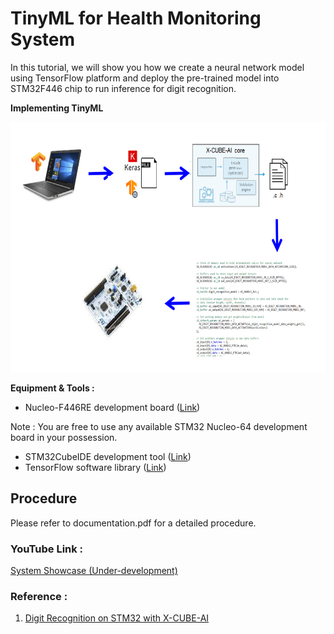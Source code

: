 # TinyML for Health Monitoring System
In this tutorial, we will show you how we create a neural network model using TensorFlow platform and deploy the pre-trained model into STM32F446 chip to run inference for digit recognition.

**Implementing TinyML**

<img src="https://github.com/lygooi3/mkel1123/blob/main/milestone5/TinyML/pic1.png" width="666" height="400">

**Equipment & Tools :**
- Nucleo-F446RE development board ([Link](https://www.st.com/en/evaluation-tools/nucleo-f446re.html))

Note : You are free to use any available STM32 Nucleo-64 development board in your possession.
- STM32CubeIDE development tool ([Link](https://www.st.com/en/development-tools/stm32cubeide.html))
- TensorFlow software library ([Link](https://www.tensorflow.org/overview/))

##  Procedure
Please refer to documentation.pdf for a detailed procedure.

###  YouTube Link :
[System Showcase (Under-development)](https://www.youtube.com/watch?v=Uouznfx2jsg)

###  Reference :
 1. [Digit Recognition on STM32 with X-CUBE-AI](https://github.com/hui3678/Digit_Recognition2)

 


